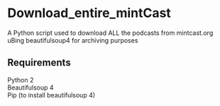 # Download_entire_mintCast
A Python script used to download ALL the podcasts from mintcast.org uBing beautifulsoup4 for archiving purposes
## Requirements
Python 2 <br />
Beautifulsoup 4 <br />
Pip (to install beautifulsoup 4)
